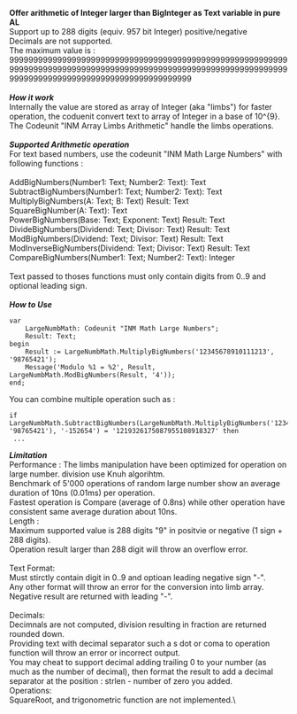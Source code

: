 
**Offer arithmetic of Integer larger than BigInteger as Text variable in pure AL**\
Support up to 288 digits (equiv. 957 bit Integer) positive/negative\
Decimals are not supported.\
The maximum value is : \
9999999999999999999999999999999999999999999999999999999999999999999999999999999999999999999999999999999999999999999999999999999999999999999999999999999999\
\
***How it work***
\
Internally the value are stored as array of Integer (aka "limbs") for faster operation, the coduenit convert text to array of Integer in a base of 10^{9}.\
The Codeunit "INM Array Limbs Arithmetic" handle the limbs operations.\
\
 ***Supported Arithmetic operation***
\
For text based numbers, use the codeunit "INM Math Large Numbers" with following functions :\
\
AddBigNumbers(Number1: Text; Number2: Text): Text\
SubtractBigNumbers(Number1: Text; Number2: Text): Text\
MultiplyBigNumbers(A: Text; B: Text) Result: Text\
SquareBigNumber(A: Text): Text\
PowerBigNumbers(Base: Text; Exponent: Text) Result: Text\
DivideBigNumbers(Dividend: Text; Divisor: Text) Result: Text\
ModBigNumbers(Dividend: Text; Divisor: Text) Result: Text\
ModInverseBigNumbers(Dividend: Text; Divisor: Text) Result: Text\
CompareBigNumbers(Number1: Text; Number2: Text): Integer\
\
Text passed to thoses functions must only contain digits from 0..9 and optional leading sign.\
\
***How to Use***


    var
	    LargeNumbMath: Codeunit "INM Math Large Numbers";
	    Result: Text;
    begin
	    Result := LargeNumbMath.MultiplyBigNumbers('12345678910111213', '98765421');
	    Message('Modulo %1 = %2', Result, LargeNumbMath.ModBigNumbers(Result, '4'));
    end;

You can combine multiple operation such as :


    if LargeNumbMath.SubtractBigNumbers(LargeNumbMath.MultiplyBigNumbers('12345678910111213', '98765421'), '-152654') = '1219326175087955108918327' then
     ...


***Limitation***
\
Performance : The limbs manipulation have been optimized for operation on large number. division use Knuh algorihtm. \
Benchmark of 5'000 operations of random large number show an average duration of 10ns (0.01ms) per operation.\
Fastest operation is Compare (average of 0.8ns) while other operation have consistent same average duration about 10ns.
\
Length :\
Maximum supported value is 288 digits "9" in positvie or negative (1 sign + 288 digits).\
Operation result larger than 288 digit will throw an overflow error.\
\
Text Format:\
Must stirctly contain digit in 0..9 and optioan leading negative sign "-".\
Any other format will throw an error for the conversion into limb array.\
Negative result are returned with leading "-".\
\
Decimals:\
Decimnals are not computed, division resulting in fraction are returned rounded down.\
Providing text with decimal separator such a s dot or coma to operation function will throw an error or incorrect output.\
You may cheat to support decimal adding trailing 0 to your number (as much as the number of decimal), then format the result to add a decimal separator at the position : strlen - number of zero you added.
\
Operations:\
SquareRoot, and trigonometric function are not implemented.\

